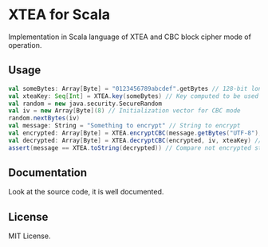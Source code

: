 # XTEA for Scala
Implementation in Scala language of XTEA and CBC block cipher mode of operation.

## Usage
```scala
val someBytes: Array[Byte] = "0123456789abcdef".getBytes // 128-bit long
val xteaKey: Seq[Int] = XTEA.key(someBytes) // Key computed to be used in encryption/decryption
val random = new java.security.SecureRandom
val iv = new Array[Byte](8) // Initialization vector for CBC mode
random.nextBytes(iv)
val message: String = "Something to encrypt" // String to encrypt
val encrypted: Array[Byte] = XTEA.encryptCBC(message.getBytes("UTF-8"), iv, xteaKey) // Perform encryption
val decrypted: Array[Byte] = XTEA.decryptCBC(encrypted, iv, xteaKey) // Perform decryption
assert(message == XTEA.toString(decrypted)) // Compare not encrypted string to decrypted string
```

## Documentation
Look at the source code, it is well documented.

## License
MIT License.
